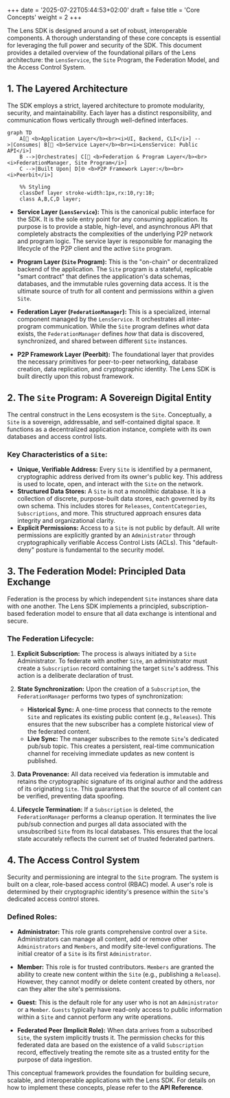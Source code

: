 +++
date = '2025-07-22T05:44:53+02:00'
draft = false
title = 'Core Concepts'
weight = 2
+++

The Lens SDK is designed around a set of robust, interoperable components. A thorough understanding of these core concepts is essential for leveraging the full power and security of the SDK. This document provides a detailed overview of the foundational pillars of the Lens architecture: the `LensService`, the `Site` Program, the Federation Model, and the Access Control System.

## 1. The Layered Architecture

The SDK employs a strict, layered architecture to promote modularity, security, and maintainability. Each layer has a distinct responsibility, and communication flows vertically through well-defined interfaces.

```mermaid
graph TD
    A[📱 <b>Application Layer</b><br><i>UI, Backend, CLI</i>] -->|Consumes| B[🧩 <b>Service Layer</b><br><i>LensService: Public API</i>]
    B -->|Orchestrates| C[🔗 <b>Federation & Program Layer</b><br><i>FederationManager, Site Program</i>]
    C -->|Built Upon| D[🌐 <b>P2P Framework Layer:</b><br><i>Peerbit</i>]

    %% Styling
    classDef layer stroke-width:1px,rx:10,ry:10;
    class A,B,C,D layer;

```

* **Service Layer (`LensService`):** This is the canonical public interface for the SDK. It is the sole entry point for any consuming application. Its purpose is to provide a stable, high-level, and asynchronous API that completely abstracts the complexities of the underlying P2P network and program logic. The service layer is responsible for managing the lifecycle of the P2P client and the active `Site` program.

* **Program Layer (`Site` Program):** This is the "on-chain" or decentralized backend of the application. The `Site` program is a stateful, replicable "smart contract" that defines the application's data schemas, databases, and the immutable rules governing data access. It is the ultimate source of truth for all content and permissions within a given `Site`.

* **Federation Layer (`FederationManager`):** This is a specialized, internal component managed by the `LensService`. It orchestrates all inter-program communication. While the `Site` program defines *what* data exists, the `FederationManager` defines *how* that data is discovered, synchronized, and shared between different `Site` instances.

* **P2P Framework Layer (Peerbit):** The foundational layer that provides the necessary primitives for peer-to-peer networking, database creation, data replication, and cryptographic identity. The Lens SDK is built directly upon this robust framework.

## 2. The `Site` Program: A Sovereign Digital Entity

The central construct in the Lens ecosystem is the `Site`. Conceptually, a `Site` is a sovereign, addressable, and self-contained digital space. It functions as a decentralized application instance, complete with its own databases and access control lists.

### Key Characteristics of a `Site`:

* **Unique, Verifiable Address:** Every `Site` is identified by a permanent, cryptographic address derived from its owner's public key. This address is used to locate, open, and interact with the `Site` on the network.
* **Structured Data Stores:** A `Site` is not a monolithic database. It is a collection of discrete, purpose-built data stores, each governed by its own schema. This includes stores for `Releases`, `ContentCategories`, `Subscriptions`, and more. This structured approach ensures data integrity and organizational clarity.
* **Explicit Permissions:** Access to a `Site` is not public by default. All write permissions are explicitly granted by an `Administrator` through cryptographically verifiable Access Control Lists (ACLs). This "default-deny" posture is fundamental to the security model.

## 3. The Federation Model: Principled Data Exchange

Federation is the process by which independent `Site` instances share data with one another. The Lens SDK implements a principled, subscription-based federation model to ensure that all data exchange is intentional and secure.

### The Federation Lifecycle:

1. **Explicit Subscription:** The process is always initiated by a `Site` Administrator. To federate with another `Site`, an administrator must create a `Subscription` record containing the target `Site`'s address. This action is a deliberate declaration of trust.

2. **State Synchronization:** Upon the creation of a `Subscription`, the `FederationManager` performs two types of synchronization:
    * **Historical Sync:** A one-time process that connects to the remote `Site` and replicates its existing public content (e.g., `Releases`). This ensures that the new subscriber has a complete historical view of the federated content.
    * **Live Sync:** The manager subscribes to the remote `Site`'s dedicated pub/sub topic. This creates a persistent, real-time communication channel for receiving immediate updates as new content is published.

3. **Data Provenance:** All data received via federation is immutable and retains the cryptographic signature of its original author and the address of its originating `Site`. This guarantees that the source of all content can be verified, preventing data spoofing.

4. **Lifecycle Termination:** If a `Subscription` is deleted, the `FederationManager` performs a cleanup operation. It terminates the live pub/sub connection and purges all data associated with the unsubscribed `Site` from its local databases. This ensures that the local state accurately reflects the current set of trusted federated partners.

## 4. The Access Control System

Security and permissioning are integral to the `Site` program. The system is built on a clear, role-based access control (RBAC) model. A user's role is determined by their cryptographic identity's presence within the `Site`'s dedicated access control stores.

### Defined Roles:

* **Administrator:** This role grants comprehensive control over a `Site`. Administrators can manage all content, add or remove other `Administrators` and `Members`, and modify site-level configurations. The initial creator of a `Site` is its first `Administrator`.

* **Member:** This role is for trusted contributors. `Members` are granted the ability to create new content within the `Site` (e.g., publishing a `Release`). However, they cannot modify or delete content created by others, nor can they alter the site's permissions.

* **Guest:** This is the default role for any user who is not an `Administrator` or a `Member`. `Guests` typically have read-only access to public information within a `Site` and cannot perform any write operations.

* **Federated Peer (Implicit Role):** When data arrives from a subscribed `Site`, the system implicitly trusts it. The permission checks for this federated data are based on the existence of a valid `Subscription` record, effectively treating the remote site as a trusted entity for the purpose of data ingestion.

This conceptual framework provides the foundation for building secure, scalable, and interoperable applications with the Lens SDK. For details on how to implement these concepts, please refer to the **API Reference**.